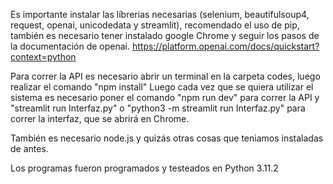 Es importante instalar las líbrerias necesarias (selenium, beautifulsoup4, request, openai, unicodedata 
y streamlit), recomendado el uso de pip,
también es necesario tener instalado google Chrome y seguir los pasos de la documentación de openai.
https://platform.openai.com/docs/quickstart?context=python

Para correr la API es necesario abrir un terminal en la carpeta codes, luego realizar el comando "npm install"
Luego cada vez que se quiera utilizar el sistema es necesario poner el comando "npm run dev" para correr la API
y "streamlit run Interfaz.py" o "python3 -m streamlit run Interfaz.py" para correr la interfaz, que se abrirá en Chrome.

También es necesario node.js y quizás otras cosas que teniamos instaladas de antes.

Los programas fueron programados y testeados en Python 3.11.2